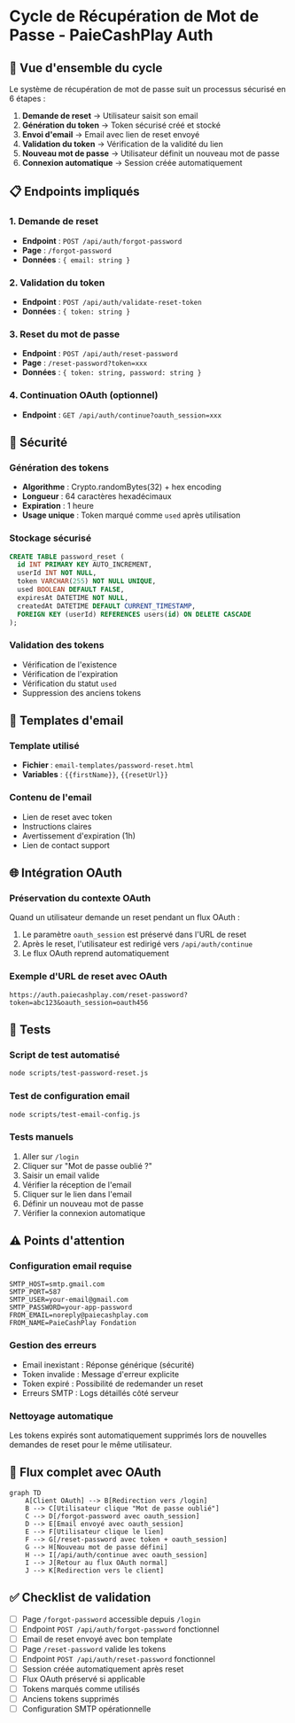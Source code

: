 # Cycle de Récupération de Mot de Passe - PaieCashPlay Auth

## 🔄 Vue d'ensemble du cycle

Le système de récupération de mot de passe suit un processus sécurisé en 6 étapes :

1. **Demande de reset** → Utilisateur saisit son email
2. **Génération du token** → Token sécurisé créé et stocké
3. **Envoi d'email** → Email avec lien de reset envoyé
4. **Validation du token** → Vérification de la validité du lien
5. **Nouveau mot de passe** → Utilisateur définit un nouveau mot de passe
6. **Connexion automatique** → Session créée automatiquement

## 📋 Endpoints impliqués

### 1. Demande de reset
- **Endpoint** : `POST /api/auth/forgot-password`
- **Page** : `/forgot-password`
- **Données** : `{ email: string }`

### 2. Validation du token
- **Endpoint** : `POST /api/auth/validate-reset-token`
- **Données** : `{ token: string }`

### 3. Reset du mot de passe
- **Endpoint** : `POST /api/auth/reset-password`
- **Page** : `/reset-password?token=xxx`
- **Données** : `{ token: string, password: string }`

### 4. Continuation OAuth (optionnel)
- **Endpoint** : `GET /api/auth/continue?oauth_session=xxx`

## 🔐 Sécurité

### Génération des tokens
- **Algorithme** : Crypto.randomBytes(32) + hex encoding
- **Longueur** : 64 caractères hexadécimaux
- **Expiration** : 1 heure
- **Usage unique** : Token marqué comme `used` après utilisation

### Stockage sécurisé
```sql
CREATE TABLE password_reset (
  id INT PRIMARY KEY AUTO_INCREMENT,
  userId INT NOT NULL,
  token VARCHAR(255) NOT NULL UNIQUE,
  used BOOLEAN DEFAULT FALSE,
  expiresAt DATETIME NOT NULL,
  createdAt DATETIME DEFAULT CURRENT_TIMESTAMP,
  FOREIGN KEY (userId) REFERENCES users(id) ON DELETE CASCADE
);
```

### Validation des tokens
- Vérification de l'existence
- Vérification de l'expiration
- Vérification du statut `used`
- Suppression des anciens tokens

## 📧 Templates d'email

### Template utilisé
- **Fichier** : `email-templates/password-reset.html`
- **Variables** : `{{firstName}}`, `{{resetUrl}}`

### Contenu de l'email
- Lien de reset avec token
- Instructions claires
- Avertissement d'expiration (1h)
- Lien de contact support

## 🌐 Intégration OAuth

### Préservation du contexte OAuth
Quand un utilisateur demande un reset pendant un flux OAuth :

1. Le paramètre `oauth_session` est préservé dans l'URL de reset
2. Après le reset, l'utilisateur est redirigé vers `/api/auth/continue`
3. Le flux OAuth reprend automatiquement

### Exemple d'URL de reset avec OAuth
```
https://auth.paiecashplay.com/reset-password?token=abc123&oauth_session=oauth456
```

## 🧪 Tests

### Script de test automatisé
```bash
node scripts/test-password-reset.js
```

### Test de configuration email
```bash
node scripts/test-email-config.js
```

### Tests manuels
1. Aller sur `/login`
2. Cliquer sur "Mot de passe oublié ?"
3. Saisir un email valide
4. Vérifier la réception de l'email
5. Cliquer sur le lien dans l'email
6. Définir un nouveau mot de passe
7. Vérifier la connexion automatique

## ⚠️ Points d'attention

### Configuration email requise
```env
SMTP_HOST=smtp.gmail.com
SMTP_PORT=587
SMTP_USER=your-email@gmail.com
SMTP_PASSWORD=your-app-password
FROM_EMAIL=noreply@paiecashplay.com
FROM_NAME=PaieCashPlay Fondation
```

### Gestion des erreurs
- Email inexistant : Réponse générique (sécurité)
- Token invalide : Message d'erreur explicite
- Token expiré : Possibilité de redemander un reset
- Erreurs SMTP : Logs détaillés côté serveur

### Nettoyage automatique
Les tokens expirés sont automatiquement supprimés lors de nouvelles demandes de reset pour le même utilisateur.

## 🔄 Flux complet avec OAuth

```mermaid
graph TD
    A[Client OAuth] --> B[Redirection vers /login]
    B --> C[Utilisateur clique "Mot de passe oublié"]
    C --> D[/forgot-password avec oauth_session]
    D --> E[Email envoyé avec oauth_session]
    E --> F[Utilisateur clique le lien]
    F --> G[/reset-password avec token + oauth_session]
    G --> H[Nouveau mot de passe défini]
    H --> I[/api/auth/continue avec oauth_session]
    I --> J[Retour au flux OAuth normal]
    J --> K[Redirection vers le client]
```

## ✅ Checklist de validation

- [ ] Page `/forgot-password` accessible depuis `/login`
- [ ] Endpoint `POST /api/auth/forgot-password` fonctionnel
- [ ] Email de reset envoyé avec bon template
- [ ] Page `/reset-password` valide les tokens
- [ ] Endpoint `POST /api/auth/reset-password` fonctionnel
- [ ] Session créée automatiquement après reset
- [ ] Flux OAuth préservé si applicable
- [ ] Tokens marqués comme utilisés
- [ ] Anciens tokens supprimés
- [ ] Configuration SMTP opérationnelle